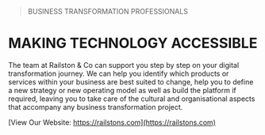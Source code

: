 > BUSINESS TRANSFORMATION PROFESSIONALS
# MAKING TECHNOLOGY ACCESSIBLE

The team at Railston & Co can support you step by step on your digital transformation journey. 
We can help you identify which products or services within your business are best suited to change, 
help you to define a new strategy or new operating model as well as build the platform if required, 
leaving you to take care of the cultural and organisational aspects that accompany any business transformation project.

[View Our Website: https://railstons.com](https://railstons.com)

